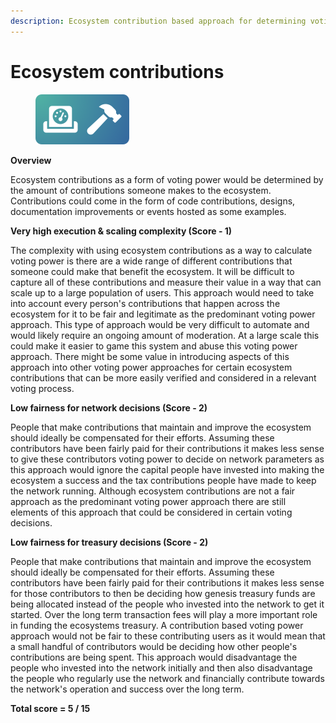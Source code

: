 ```yaml
---
description: Ecosystem contribution based approach for determining voting power
---
```


# Ecosystem contributions

<div align="left"><figure><img src="../../.gitbook/assets/voting-power-ecosystem-contributions.png" alt="" width="150"><figcaption></figcaption></figure></div>

**Overview**

Ecosystem contributions as a form of voting power would be determined by the amount of contributions someone makes to the ecosystem. Contributions could come in the form of code contributions, designs, documentation improvements or events hosted as some examples.



**Very high execution & scaling complexity (Score - 1)**

The complexity with using ecosystem contributions as a way to calculate voting power is there are a wide range of different contributions that someone could make that benefit the ecosystem. It will be difficult to capture all of these contributions and measure their value in a way that can scale up to a large population of users. This approach would need to take into account every person's contributions that happen across the ecosystem for it to be fair and legitimate as the predominant voting power approach. This type of approach would be very difficult to automate and would likely require an ongoing amount of moderation. At a large scale this could make it easier to game this system and abuse this voting power approach. There might be some value in introducing aspects of this approach into other voting power approaches for certain ecosystem contributions that can be more easily verified and considered in a relevant voting process.



**Low fairness for network decisions (Score - 2)**

People that make contributions that maintain and improve the ecosystem should ideally be compensated for their efforts. Assuming these contributors have been fairly paid for their contributions it makes less sense to give these contributors voting power to decide on network parameters as this approach would ignore the capital people have invested into making the ecosystem a success and the tax contributions people have made to keep the network running. Although ecosystem contributions are not a fair approach as the predominant voting power approach there are still elements of this approach that could be considered in certain voting decisions.



**Low fairness for treasury decisions (Score - 2)**

People that make contributions that maintain and improve the ecosystem should ideally be compensated for their efforts. Assuming these contributors have been fairly paid for their contributions it makes less sense for those contributors to then be deciding how genesis treasury funds are being allocated instead of the people who invested into the network to get it started. Over the long term transaction fees will play a more important role in funding the ecosystems treasury. A contribution based voting power approach would not be fair to these contributing users as it would mean that a small handful of contributors would be deciding how other people's contributions are being spent. This approach would disadvantage the people who invested into the network initially and then also disadvantage the people who regularly use the network and financially contribute towards the network's operation and success over the long term.



**Total score = 5 / 15**
